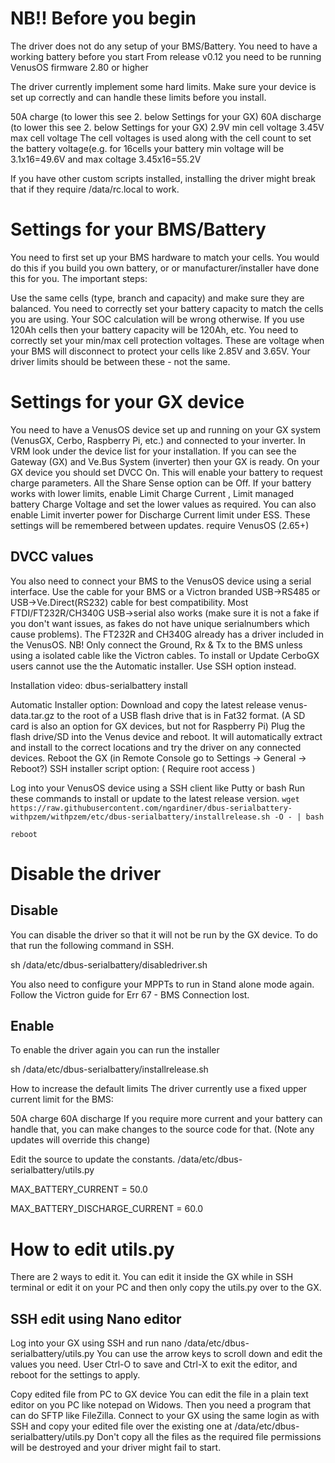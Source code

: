 # NB!! Before you begin
The driver does not do any setup of your BMS/Battery. You need to have a working battery before you start From release v0.12 you need to be running VenusOS firmware 2.80 or higher

The driver currently implement some hard limits. Make sure your device is set up correctly and can handle these limits before you install.

50A charge (to lower this see 2. below Settings for your GX)
60A discharge (to lower this see 2. below Settings for your GX)
2.9V min cell voltage
3.45V max cell voltage
The cell voltages is used along with the cell count to set the battery voltage(e.g. for 16cells your battery min voltage will be 3.1x16=49.6V and max coltage 3.45x16=55.2V

If you have other custom scripts installed, installing the driver might break that if they require /data/rc.local to work.

# Settings for your BMS/Battery
You need to first set up your BMS hardware to match your cells. You would do this if you build you own battery, or or manufacturer/installer have done this for you. The important steps:

Use the same cells (type, branch and capacity) and make sure they are balanced.
You need to correctly set your battery capacity to match the cells you are using. Your SOC calculation will be wrong otherwise. If you use 120Ah cells then your battery capacity will be 120Ah, etc.
You need to correctly set your min/max cell protection voltages. These are voltage when your BMS will disconnect to protect your cells like 2.85V and 3.65V. Your driver limits should be between these - not the same.

# Settings for your GX device
You need to have a VenusOS device set up and running on your GX system (VenusGX, Cerbo, Raspberry Pi, etc.) and connected to your inverter. In VRM look under the device list for your installation. If you can see the Gateway (GX) and Ve.Bus System (inverter) then your GX is ready.
On your GX device you should set DVCC On. This will enable your battery to request charge parameters. All the Share Sense option can be Off. If your battery works with lower limits, enable Limit Charge Current , Limit managed battery Charge Voltage and set the lower values as required. You can also enable Limit inverter power for Discharge Current limit under ESS. These settings will be remembered between updates. require VenusOS (2.65+)

## DVCC values
You also need to connect your BMS to the VenusOS device using a serial interface. Use the cable for your BMS or a Victron branded USB->RS485 or USB->Ve.Direct(RS232) cable for best compatibility. Most FTDI/FT232R/CH340G USB->serial also works (make sure it is not a fake if you don't want issues, as fakes do not have unique serialnumbers which cause problems). The FT232R and CH340G already has a driver included in the VenusOS. NB! Only connect the Ground, Rx & Tx to the BMS unless using a isolated cable like the Victron cables.
To install or Update
CerboGX users cannot use the the Automatic installer. Use SSH option instead.

Installation video:
dbus-serialbattery install

Automatic Installer option:
Download and copy the latest release venus-data.tar.gz to the root of a USB flash drive that is in Fat32 format. (A SD card is also an option for GX devices, but not for Raspberry Pi)
Plug the flash drive/SD into the Venus device and reboot. It will automatically extract and install to the correct locations and try the driver on any connected devices.
Reboot the GX (in Remote Console go to Settings -> General -> Reboot?)
SSH installer script option:
( Require root access )

Log into your VenusOS device using a SSH client like Putty or bash
Run these commands to install or update to the latest release version.
```wget https://raw.githubusercontent.com/ngardiner/dbus-serialbattery-withpzem/withpzem/etc/dbus-serialbattery/installrelease.sh -O - | bash```

```reboot```

# Disable the driver
## Disable
You can disable the driver so that it will not be run by the GX device. To do that run the following command in SSH.

sh /data/etc/dbus-serialbattery/disabledriver.sh

You also need to configure your MPPTs to run in Stand alone mode again. Follow the Victron guide for Err 67 - BMS Connection lost.

## Enable
To enable the driver again you can run the installer

sh /data/etc/dbus-serialbattery/installrelease.sh

How to increase the default limits
The driver currently use a fixed upper current limit for the BMS:

50A charge
60A discharge
If you require more current and your battery can handle that, you can make changes to the source code for that. (Note any updates will override this change)

Edit the source to update the constants. /data/etc/dbus-serialbattery/utils.py

MAX_BATTERY_CURRENT = 50.0

MAX_BATTERY_DISCHARGE_CURRENT = 60.0

# How to edit utils.py
There are 2 ways to edit it. You can edit it inside the GX while in SSH terminal or edit it on your PC and then only copy the utils.py over to the GX.

## SSH edit using Nano editor
Log into your GX using SSH and run nano /data/etc/dbus-serialbattery/utils.py You can use the arrow keys to scroll down and edit the values you need. User Ctrl-O to save and Ctrl-X to exit the editor, and reboot for the settings to apply.

Copy edited file from PC to GX device
You can edit the file in a plain text editor on you PC like notepad on Widows. Then you need a program that can do SFTP like FileZilla. Connect to your GX using the same login as with SSH and copy your edited file over the existing one at /data/etc/dbus-serialbattery/utils.py Don't copy all the files as the required file permissions will be destroyed and your driver might fail to start.

